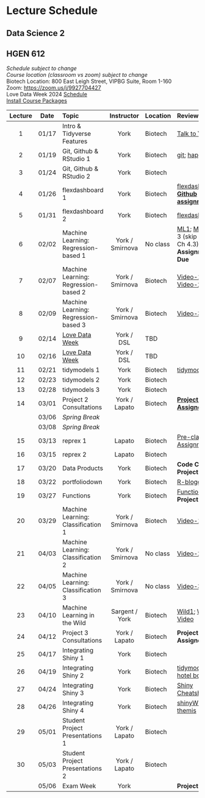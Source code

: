 # Lecture Schedule
## Data Science 2
## HGEN 612
*Schedule subject to change*  
*Course location (classroom vs zoom) subject to change*  
Biotech Location:  800 East Leigh Street, VIPBG Suite, Room 1-160  
Zoom: https://zoom.us/j/9927704427  
Love Data Week 2024 [Schedule][71]  
[Install Course Packages][25]  


| Lecture | Date  | Topic                                | Instructor      | Location | Review                                        | Slides       | Scripts    |  
| :-----: | :---: | :----------------------------------- | :-------------: | :------- | :-------------------------------------------- | :----------: | :--------: |
| 1       | 01/17 | Intro & Tidyverse Features           | York            | Biotech  | [Talk to Yourself][7]                         |  [1][26], [2][27] | [1][28]|
| 2       | 01/19 | Git, Github & RStudio 1              | York            | Biotech  | [git][1]; [happygit][2]                       |  [1][29]     |            |  
| 3       | 01/24 | Git, Github & RStudio 2              | York            | Biotech  |                                               |              |            |  
| 4       | 01/26 | flexdashboard 1                      | York            | Biotech  | [flexdashboard1][12]; [**Github assignment**][111]   |  [1][33]     | [1][36]    |  
| 5       | 01/31 | flexdashboard 2                      | York            | Biotech  | [flexdashboard2][13]           |              | [1][37]    |  
| 6       | 02/02 | Machine Learning: Regression-based 1 | York / Smirnova        | No class | [ML1][3]; [ML2][4] (Ch 3 (skip 3.5) & Ch 4.3); **Github Assignment Due** |  [1][38] |  |  
| 7       | 02/07 | Machine Learning: Regression-based 2 | York / Smirnova        | Biotech     | [Video-1][40], [Video-2][41]                  |  [1][39]     |            |  
| 8       | 02/09 | Machine Learning: Regression-based 3 | York / Smirnova        | Biotech     | [Video-3][42]                                 |              |            |  
| 9       | 02/14 | [Love Data Week][71]                 | York / DSL      | TBD      |                                               |              |            |  
| 10      | 02/16 | [Love Data Week][71]                 | York / DSL      | TBD      |                                               |              |            |  
| 11      | 02/21 | tidymodels 1                         | York            | Biotech  | [tidymodels][15]                              | [1][43]      | [1][44]    | 
| 12      | 02/23 | tidymodels 2                         | York            | Biotech  |                                               |              | [1][45]    |
| 13      | 02/28 | tidymodels 3                         | York            | Biotech  |                                               |              | [1][47]           |  
| 14      | 03/01 | Project 2 Consultations              | York / Lapato   | Biotech  | [**Project 2 Assigned**][222]                 |              |            | 
|         | 03/06 | *Spring Break*                       |                 |          |                                               |              |            |
|         | 03/08 | *Spring Break*                       |                 |          |                                               |              |            |
| 15      | 03/13 | reprex 1                             | Lapato          | Biotech  | [Pre-class Assignment][17];                   |              |            |  
| 16      | 03/15 | reprex 2                             | Lapato          | Biotech  |                                               |              |            |
| 17      | 03/20 | Data Products                        | York            | Biotech  | **Code Check Project 2 Due**                  |              |            |
| 18      | 03/22 | portfoliodown                        | York            | Biotech  | [R-bloggers][48]        |              | [1][49]    |
| 19      | 03/27 | Functions                            | York            | Biotech  | [Functions][20] **Project 2 Due**             |              | [1][65]    |
| 20      | 03/29 | Machine Learning: Classification 1   | York / Smirnova        | Biotech  | [Video-1][67]                                 |  [1][50]     |            |  
| 21      | 04/03 | Machine Learning: Classification 2   | York / Smirnova        | No class | [Video-2][68]                                 |  [1][51]     |            |  
| 22      | 04/05 | Machine Learning: Classification 3   | York / Smirnova        | No class | [Video-3][69]                                 |  [1][52]     |            |  
| 23      | 04/10 | Machine Learning in the Wild         | Sargent / York  | Biotech  | [Wild1][5]; [Wild2][6]; [Video][70]           |  [1][56]     |            |
| 24      | 04/12 | Project 3 Consultations              | York / Lapato   | Biotech  | **Project 3 Assigned**                        |              |            |  
| 25      | 04/17 | Integrating Shiny 1                  | York            | Biotech  |                                               |              | [1][57]    |  
| 26      | 04/19 | Integrating Shiny 2                  | York            | Biotech  | [tidymodels hotel bookings][21]               |              | [1][59], [2][60] |
| 27      | 04/24 | Integrating Shiny 3                  | York            | Biotech  | [Shiny Cheatsheet][22]                        |              | [1][61], [2][62] | 
| 28      | 04/26 | Integrating Shiny 4                  | York            | Biotech  | [shinyWidgets][23]; [themis][24]              |              | [1][63], [2][64] | 
| 29      | 05/01 | Student Project Presentations 1      | York / Lapato   | Biotech  |                                               |              |            |  
| 30      | 05/03 | Student Project Presentations 2      | York / Lapato   | Biotech  |                                               |              |            |       
|         | 05/06 | Exam Week                            | York            |          | **Project 3 Due**                             |              |            |        

[1]: https://osf.io/4a26g "Democratic Science"
[2]: https://happygitwithr.com "happygitwithR"
[3]: https://osf.io/d7we8/ "Pine Beetle Data"
[4]: https://osf.io/nstcw/ "Introduction to Statistical Learning"
[5]: https://osf.io/rmtsx/ "Machine Learning and Science"
[6]: https://osf.io/gpt3h/ "Machine Learning and Aging Research"
[7]: https://rstudio.com/resources/rstudioconf-2020/don-t-repeat-yourself-talk-to-yourself-repeated-reporting-in-the-r-universe/ "DRY"
[8]: https://osf.io/wvfm2 "setup check"
[9]: https://computers.tutsplus.com/tutorials/navigating-the-terminal-a-gentle-introduction--mac-3855 "Navigating the Terminal"
[10]: https://happygitwithr.com/shell.html "The Shell"
[11]: https://jennybc.github.io/purrr-tutorial/ "Jenny Bryan's purrr examples"
[12]: https://blog.rstudio.com/2016/05/17/flexdashboard-easy-interactive-dashboards-for-r/ "Introducing flexdashboard"
[13]: https://rmarkdown.rstudio.com/flexdashboard/ "flexdashboard: Easy interactive dashboards for R"
[14]: https://osf.io/r3pyb/ "Statistical Modeling: The Two Cultures"
[15]: https://www.tidymodels.org/ "tidymodels"
[16]: https://rstudio.com/resources/rstudioglobal-2021/maintaining-the-house-the-tidyverse-built/ "rstudio::conf 2021"
[17]: https://forms.gle/tBtzGuRCu2hx722S6 "pre-class assignment"
[20]: https://r4ds.had.co.nz/functions.html "functions"
[21]: https://www.tidymodels.org/start/case-study/ "tidymodels hotel bookings"
[22]: https://shiny.rstudio.com/images/shiny-cheatsheet.pdf "Shiny Cheatsheet"
[23]: http://shinyapps.dreamrs.fr/shinyWidgets/ "shinyWidgets"
[24]: https://themis.tidymodels.org/index.html "themis recipe steps for unbalanced designs"
[25]: https://github.com/tpyork/hgen-612/blob/main/R/00_install-course-packages.R "install course packages"  
[26]: https://osf.io/q26ut/ "course setup" 
[27]: https://osf.io/ch8ur/ "tidyverse review"
[28]: https://github.com/tpyork/hgen-612/blob/main/R/01_tidyverse-features.R "tidyverse features"
[29]: https://osf.io/3cke6/ "git, Github, RStudio"
[30]: https://osf.io/cfx3n/ "command line survival guide"
[31]: https://github.com/tpyork/hgen-612/blob/main/command-line-resource/command_cheatsheet.txt "command line cheatsheet"
[32]: https://github.com/tpyork/hgen-612/blob/main/command-line-resource/important_commands.txt "important commands"
[33]: https://osf.io/q4s3z/ "flexdashboard primer"
[36]: https://github.com/tpyork/hgen-612/blob/main/R/05_flexdashboard_student.Rmd "flexdashboard 1"
[37]: https://github.com/tpyork/hgen-612/blob/main/R/06_flexdashboard_2_student.Rmd "flexdashboard 2"
[38]: https://osf.io/r2gta/ "machine learning regression 1"
[39]: https://osf.io/ds9y6/ "machine learning regression 2"
[40]: https://drive.google.com/file/d/1xtiuk06eTNQzmiMrCIYqTssP5vWirTEB/view?usp=sharing "ML video 1"
[41]: https://drive.google.com/file/d/1rzkMrntGKYK427OPrX-jPIoMMJHbd_Hg/view?usp=sharing "ML video 2"
[42]: https://drive.google.com/file/d/1iOEbj4wELx9eESs-IsAS18iHfsNG4YYj/view?usp=sharing "ML video 3"
[43]: https://osf.io/2dy38/ "tidymodels primer"
[44]: https://github.com/tpyork/hgen-612/blob/main/R/10_tidymodels_starter-pack.Rmd "tidymodels starter pack.Rmd"
[45]: https://github.com/tpyork/hgen-612/blob/main/R/10_tidymodels_1.R "tidymodels 2"
[47]: https://github.com/tpyork/hgen-612/blob/main/R/12_Machine-Learning-Regression_tidymodels.R "pine beetles recode"
[48]: https://www.r-bloggers.com/2021/12/introducing-portfoliodown-the-data-science-portfolio-website-builder/ "portfoliodown blog"
[49]: https://github.com/tpyork/hgen-612/blob/main/R/19_portfoliodown.R "portfoliodown script"
[50]: https://osf.io/jd4nq/ "ML classification 1"
[51]: https://osf.io/hswq9/ "ML classification 2"
[52]: https://osf.io/9tm4h/ "ML classification 3"
[53]: https://drive.google.com/drive/folders/1qmX6B5mBt93Id0rKjF6YX2h3iyiZMOqh?usp=sharing "ML classification video 1"
[54]: https://drive.google.com/drive/u/1/folders/1Gt3V4hoHG8ytNUHj0Z7zFLo3kH5gNRgV "ML classification video 2"
[55]: https://drive.google.com/drive/u/1/folders/1zC4us0GSc-_PaJvb4wAdEDr0xKDhq1hC "ML classification video 3"
[56]: https://osf.io/8umgk/ "ML in the Wild"
[57]: https://github.com/tpyork/hgen-612/blob/main/R/25_shiny-flexdashboard.R "hotels model code"
[59]: https://github.com/tpyork/hgen-612/blob/main/R/26_shiny_checkpoint-1.Rmd "shiny script 1"
[60]: https://github.com/tpyork/hgen-612/blob/main/R/26_shiny_checkpoint-2.Rmd "shiny script 2"
[61]: https://github.com/tpyork/hgen-612/blob/main/R/26_shiny_checkpoint-3.Rmd "shiny script 3"
[62]: https://github.com/tpyork/hgen-612/blob/main/R/26_shiny_checkpoint-4.Rmd "shiny script 4"
[63]: https://github.com/tpyork/hgen-612/blob/main/R/26_shiny_checkpoint-5.Rmd "shiny script 5"
[64]: https://github.com/tpyork/hgen-612/blob/main/R/26_shiny_checkpoint-6.Rmd "shiny script 6"
[65]: https://github.com/tpyork/hgen-612/blob/main/R/19_functions.R "functions script"
[66]: https://github.com/tpyork/hgen-612/blob/main/R/14_model-estimation.R "model estimation"
[67]: https://drive.google.com/file/d/1D2XrgIj9buX0tT8YzTkBYxY6r4jrQJJw/view?usp=share_link "logistic regression"
[68]: https://drive.google.com/file/d/1d6zyaNgHFiaVSy1r2nsUSljcqPo6bLzC/view?usp=share_link "model validation"
[69]: https://drive.google.com/file/d/1oySqBxt99G17jbTDFhbCRgLWPLvOCyBb/view?usp=share_link "clustering"
[70]: https://drive.google.com/file/d/1ypnJgXwjKvPUMX0lt9WRdI1Ia86-m_yD/view?usp=share_link "Lana Sargent ML Wild lecture"

[71]: https://www.library.vcu.edu/about/events/2023-2024/love-data-week-2024.html "love data week"

[111]: https://github.com/tpyork/hgen-612/blob/main/assignments/project-01.md "project 1"
[222]: https://github.com/tpyork/hgen-612/blob/main/assignments/project-02.md "project 2"
[333]: https://www.temp.edu  "project 3"






